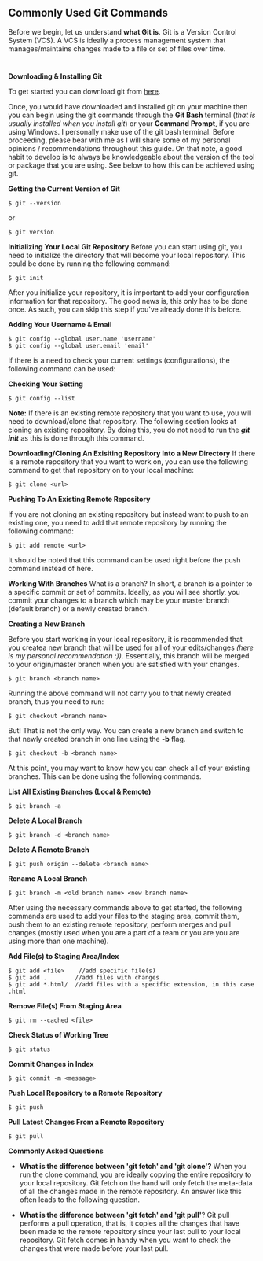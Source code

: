 
## Commonly Used Git Commands
Before we begin, let us understand **what Git is**. 
Git is a Version Control System (VCS). A VCS is ideally a process management system that manages/maintains changes made to a file or set of files over time.
#

**Downloading & Installing Git**

To get started you can download git from [here](https://git-scm.com/download/win). 

Once, you would have downloaded and installed git on your machine then you can begin using the git commands through the **Git Bash** terminal (*that is usually installed when you install git*) or your **Command Prompt**, if you are using Windows. I personally make use of the git bash terminal.
Before proceeding, please bear with me as I will share
some of my personal opinions / recommendations throughout this guide. On that note, a good habit to develop is to always be knowledgeable about the version of the tool or package that you are using. See below to how this can be achieved using git.

**Getting the Current Version of Git**
```
$ git --version
```
or
```
$ git version
```

**Initializing Your Local Git Repository**
Before you can start using git, you need to initialize the directory that will become your local repository. This could be done by running the following command: 
```
$ git init
```
After you initialize your repository, it is important to add your configuration information for that repository. The good news is, this only has to be done once. As such, you can skip this step if you've already done this before. 

**Adding Your Username & Email**
```
$ git config --global user.name 'username'
$ git config --global user.email 'email'
```
If there is a need to check your current settings (configurations), the following command can be used:

**Checking Your Setting**
```
$ git config --list
```
**Note:** If there is an existing remote repository that you want to use, you will need to download/clone that repository. The following section looks at cloning an existing repository. By doing this, you do not need to run the ***git init*** as this is done through this command.

**Downloading/Cloning An Exisiting Repository Into a New Directory**
If there is a remote repository that you want to work on, you can use the following command to get that repository on to your local machine: 
```
$ git clone <url>
```

**Pushing To An Existing Remote Repository**

If you are not cloning an existing repository but instead want to push to an existing one, you need to add that remote repository by running the following command:
```
$ git add remote <url>
```
It should be noted that this command can be used right before the push command instead of here.

**Working With Branches**
What is a branch?
In short, a branch is a pointer to a specific commit or set of commits. Ideally, as you will see shortly, you commit your changes to a branch which may be your master branch (default branch) or a newly created branch.

**Creating a New Branch**

Before you start working in your local repository, it is recommended that you createa new branch that will be used for all of your edits/changes *(here is my personal recommendation :))*. Essentially, this branch will be merged to your origin/master branch when you are satisfied with your changes. 
```
$ git branch <branch name>
```
Running the above command will not carry you to that newly created branch, thus you need to run:
```
$ git checkout <branch name>
```
But! That is not the only way. You can create a new branch and switch to that newly created branch in one line using the **-b** flag.
```
$ git checkout -b <branch name>
```

At this point, you may want to know how you can check all of your existing branches. This can be done using the following commands.

**List All Existing Branches (Local & Remote)**
```
$ git branch -a
```
**Delete A Local Branch**
```
$ git branch -d <branch name>
```

**Delete A Remote Branch**
```
$ git push origin --delete <branch name>
```

**Rename A Local Branch**
```
$ git branch -m <old branch name> <new branch name>
```

After using the necessary commands above to get started, the following commands are used to add your files to the staging area, commit them, push them to an existing remote repository, perform merges and pull changes (mostly used when you are a part of a team or you are you are using more than one machine). 


**Add File(s) to Staging Area/Index**
```
$ git add <file>    //add specific file(s)
$ git add .        //add files with changes
$ git add *.html/  //add files with a specific extension, in this case .html
```

**Remove File(s) From Staging Area**
```
$ git rm --cached <file>
```

**Check Status of Working Tree**
```
$ git status
```

**Commit Changes in Index**
```
$ git commit -m <message>
```

**Push Local Repository to a Remote Repository**
```
$ git push
```

**Pull Latest Changes From a Remote Repository**
```
$ git pull 
```

**Commonly Asked Questions**
* **What is the difference between 'git fetch' and 'git clone'?**
When you run the clone command, you are ideally copying the entire repository to your local repository. Git fetch on the hand will only fetch the meta-data of all the changes made in the remote repository. An answer like this often leads to the following question. 

* **What is the difference between 'git fetch' and 'git pull'**?
Git pull performs a pull operation, that is, it copies all the changes that have been made to the remote repository since your last pull to your local repository.
Git fetch comes in handy when you want to check the changes that were made before your last pull. 
